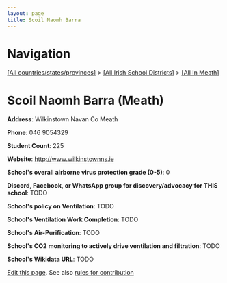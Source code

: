 ```yaml
---
layout: page
title: Scoil Naomh Barra
---
```

# Navigation

[[All countries/states/provinces]](../../..) > [[All Irish School Districts]](../..) > [[All In Meath]](..)

# Scoil Naomh Barra (Meath)

**Address**: Wilkinstown Navan Co Meath

**Phone**: 046 9054329

**Student Count**: 225

**Website**: <http://www.wilkinstownns.ie>

**School's overall airborne virus protection grade (0-5)**: 0

**Discord, Facebook, or WhatsApp group for discovery/advocacy for THIS school**: TODO

**School's policy on Ventilation**: TODO

**School's Ventilation Work Completion**: TODO

**School's Air-Purification**: TODO

**School's CO2 monitoring to actively drive ventilation and filtration**: TODO

**School's Wikidata URL**: TODO


[Edit this page](https://github.com/ventilate-schools/Ireland/edit/main/./Meath/Scoil_Naomh_Barra.md). See also [rules for contribution](../../../contribution-rules/)